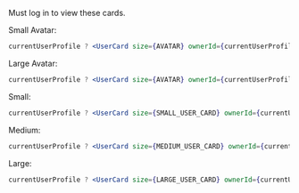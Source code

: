 Must log in to view these cards.

Small Avatar:
```jsx
currentUserProfile ? <UserCard size={AVATAR} ownerId={currentUserProfile.ownerId} avatarSize="SMALL"/> : <UserCard size={AVATAR} ownerId={273950} avatarSize="SMALL"/>
```

Large Avatar:
```jsx
currentUserProfile ? <UserCard size={AVATAR} ownerId={currentUserProfile.ownerId} avatarSize="LARGE"/> : <UserCard size={AVATAR} ownerId={273950} avatarSize="LARGE"/>
```


Small:
```jsx
currentUserProfile ? <UserCard size={SMALL_USER_CARD} ownerId={currentUserProfile.ownerId}/> : <UserCard size={SMALL_USER_CARD} ownerId={273950}/>
```

Medium:
```jsx
currentUserProfile ? <UserCard size={MEDIUM_USER_CARD} ownerId={currentUserProfile.ownerId}/> : <UserCard size={MEDIUM_USER_CARD} ownerId={273950}/>
```

Large:
```jsx
currentUserProfile ? <UserCard size={LARGE_USER_CARD} ownerId={currentUserProfile.ownerId}/> : <UserCard size={LARGE_USER_CARD} ownerId={273950}/>
```